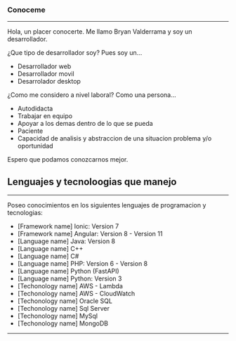 ### Conoceme
***
Hola, un placer conocerte.
Me llamo Bryan Valderrama y soy un desarrollador.

¿Que tipo de desarrollador soy?
Pues soy un...
* Desarrollador web
* Desarrollador movil
* Desarrolador desktop

¿Como me considero a nivel laboral?
Como una persona...
* Autodidacta
* Trabajar en equipo
* Apoyar a los demas dentro de lo que se pueda
* Paciente
* Capacidad de analisis y abstraccion de una situacion problema y/o oportunidad
 
 Espero que podamos conozcarnos mejor.
 
## Lenguajes y tecnoloogias que manejo
***
Poseo conocimientos en los siguientes lenguajes de programacion y tecnologias:
* [Framework name] Ionic: Version 7
* [Framework name] Angular: Version 8 - Version 11
* [Language name] Java: Version 8
* [Language name] C++
* [Language name] C#
* [Language name] PHP: Version 6 - Version 8
* [Language name] Python (FastAPI)
* [Language name] Python: Version 3
* [Techonology name] AWS - Lambda
* [Techonology name] AWS - CloudWatch
* [Techonology name] Oracle SQL
* [Techonology name] Sql Server
* [Techonology name] MySql
* [Techonology name] MongoDB 
***
